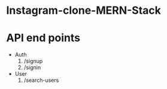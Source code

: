 # Instagram-clone-MERN-Stack
# API end points
- Auth
    1. /signup
    2. /signin
- User
    1. /search-users